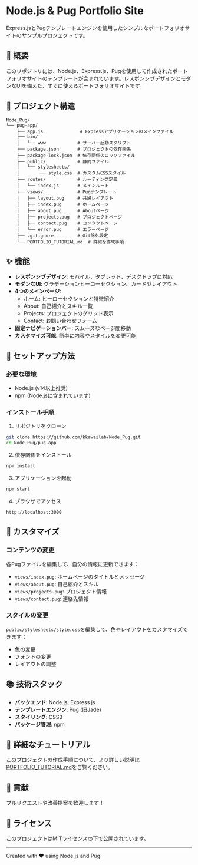 # Node.js & Pug Portfolio Site

Express.jsとPugテンプレートエンジンを使用したシンプルなポートフォリオサイトのサンプルプロジェクトです。

## 🌟 概要

このリポジトリには、Node.js、Express.js、Pugを使用して作成されたポートフォリオサイトのテンプレートが含まれています。レスポンシブデザインとモダンなUIを備えた、すぐに使えるポートフォリオサイトです。

## 📁 プロジェクト構造

```
Node_Pug/
└── pug-app/
    ├── app.js              # Expressアプリケーションのメインファイル
    ├── bin/
    │   └── www            # サーバー起動スクリプト
    ├── package.json       # プロジェクトの依存関係
    ├── package-lock.json  # 依存関係のロックファイル
    ├── public/            # 静的ファイル
    │   └── stylesheets/
    │       └── style.css  # カスタムCSSスタイル
    ├── routes/            # ルーティング定義
    │   └── index.js       # メインルート
    ├── views/             # Pugテンプレート
    │   ├── layout.pug     # 共通レイアウト
    │   ├── index.pug      # ホームページ
    │   ├── about.pug      # Aboutページ
    │   ├── projects.pug   # プロジェクトページ
    │   ├── contact.pug    # コンタクトページ
    │   └── error.pug      # エラーページ
    ├── .gitignore         # Git除外設定
    └── PORTFOLIO_TUTORIAL.md  # 詳細な作成手順

```

## ✨ 機能

- **レスポンシブデザイン**: モバイル、タブレット、デスクトップに対応
- **モダンなUI**: グラデーションヒーローセクション、カード型レイアウト
- **4つのメインページ**:
  - ホーム: ヒーローセクションと特徴紹介
  - About: 自己紹介とスキル一覧
  - Projects: プロジェクトのグリッド表示
  - Contact: お問い合わせフォーム
- **固定ナビゲーションバー**: スムーズなページ間移動
- **カスタマイズ可能**: 簡単に内容やスタイルを変更可能

## 🚀 セットアップ方法

### 必要な環境
- Node.js (v14以上推奨)
- npm (Node.jsに含まれています)

### インストール手順

1. リポジトリをクローン
```bash
git clone https://github.com/kkawailab/Node_Pug.git
cd Node_Pug/pug-app
```

2. 依存関係をインストール
```bash
npm install
```

3. アプリケーションを起動
```bash
npm start
```

4. ブラウザでアクセス
```
http://localhost:3000
```

## 🎨 カスタマイズ

### コンテンツの変更

各Pugファイルを編集して、自分の情報に更新できます：
- `views/index.pug`: ホームページのタイトルとメッセージ
- `views/about.pug`: 自己紹介とスキル
- `views/projects.pug`: プロジェクト情報
- `views/contact.pug`: 連絡先情報

### スタイルの変更

`public/stylesheets/style.css`を編集して、色やレイアウトをカスタマイズできます：
- 色の変更
- フォントの変更
- レイアウトの調整

## 📚 技術スタック

- **バックエンド**: Node.js, Express.js
- **テンプレートエンジン**: Pug (旧Jade)
- **スタイリング**: CSS3
- **パッケージ管理**: npm

## 📖 詳細なチュートリアル

このプロジェクトの作成手順について、より詳しい説明は[PORTFOLIO_TUTORIAL.md](pug-app/PORTFOLIO_TUTORIAL.md)をご覧ください。

## 🤝 貢献

プルリクエストや改善提案を歓迎します！

## 📝 ライセンス

このプロジェクトはMITライセンスの下で公開されています。

---

Created with ❤️ using Node.js and Pug